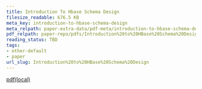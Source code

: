 ```yaml
---
title: Introduction To Hbase Schema Design
filesize_readable: 676.5 KB
meta_key: introduction-to-hbase-schema-design
meta_relpath: paper-extra-data/pdf-meta/introduction-to-hbase-schema-design.yaml
pdf_relpath: paper-repo/pdfs/Introduction%20to%20HBase%20Schema%20Design.pdf
reading_status: TBD
tags:
- other-default
- paper
url_slug: Introduction%20to%20HBase%20Schema%20Design
---
```


[pdf(local)](../../paper-repo/pdfs/Introduction%20to%20HBase%20Schema%20Design.pdf)
